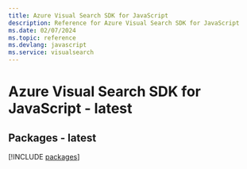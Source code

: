 ```yaml
---
title: Azure Visual Search SDK for JavaScript
description: Reference for Azure Visual Search SDK for JavaScript
ms.date: 02/07/2024
ms.topic: reference
ms.devlang: javascript
ms.service: visualsearch
---
```

# Azure Visual Search SDK for JavaScript - latest
## Packages - latest
[!INCLUDE [packages](visual-search-index.md)]